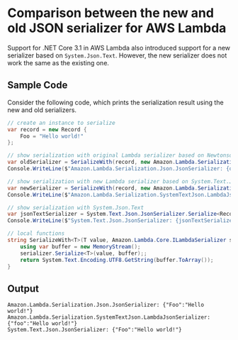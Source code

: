 # Comparison between the new and old JSON serializer for AWS Lambda

Support for .NET Core 3.1 in AWS Lambda also introduced support for a new serializer based on `System.Json.Text`. However, the new serializer does not work the same as the existing one.


## Sample Code
Consider the following code, which prints the serialization result using the new and old serializers.
```csharp
// create an instance to serialize
var record = new Record {
    Foo = "Hello world!"
};

// show serialization with original Lambda serializer based on Newtonsoft.Json
var oldSerializer = SerializeWith(record, new Amazon.Lambda.Serialization.Json.JsonSerializer());
Console.WriteLine($"Amazon.Lambda.Serialization.Json.JsonSerializer: {oldSerializer}");

// show serialization with new Lambda serializer based on System.Text.Json
var newSerializer = SerializeWith(record, new Amazon.Lambda.Serialization.SystemTextJson.LambdaJsonSerializer());
Console.WriteLine($"Amazon.Lambda.Serialization.SystemTextJson.LambdaJsonSerializer: {newSerializer}");

// show serialization with System.Json.Text
var jsonTextSerializer = System.Text.Json.JsonSerializer.Serialize<Record>(record);
Console.WriteLine($"System.Text.Json.JsonSerializer: {jsonTextSerializer}");

// local functions
string SerializeWith<T>(T value, Amazon.Lambda.Core.ILambdaSerializer serializer) {
    using var buffer = new MemoryStream();
    serializer.Serialize<T>(value, buffer);;
    return System.Text.Encoding.UTF8.GetString(buffer.ToArray());
}
```

## Output
```
Amazon.Lambda.Serialization.Json.JsonSerializer: {"Foo":"Hello world!"}
Amazon.Lambda.Serialization.SystemTextJson.LambdaJsonSerializer: {"foo":"Hello world!"}
System.Text.Json.JsonSerializer: {"Foo":"Hello world!"}
```